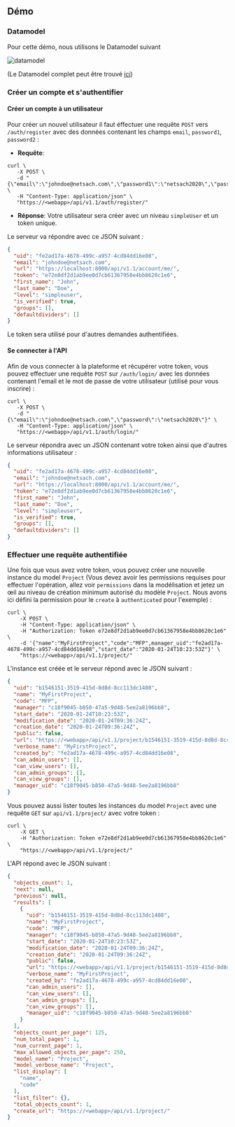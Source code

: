 <!-- ## Demo -->
## Démo

### Datamodel

Pour cette démo, nous utilisons le Datamodel suivant

![datamodel](assets/default-graph.png)

(Le Datamodel complet peut être trouvé [ici](datamodel-yml.md))

<!-- ### Datamodel
For this demo, we are using the following datamodel

![datamodel](assets/default-graph.png)

(The full datamodel file can be found [here](datamodel-yml.md))

 -->


### Créer un compte et s'authentifier
#### Créer un compte à un utilisateur

Pour créer un nouvel utilisateur il faut éffectuer une requête `POST` vers `/auth/register` avec des données contenant les champs `email`, `password1`, `password2` :

- **Requête**:
```shell
curl \
   -X POST \
   -d "{\"email\":\"johndoe@netsach.com\",\"password1\":\"netsach2020\",\"password2\":\"netsach2020\",\"first_name\":\"John\",\"last_name\":\"Doe\"}" \
   -H "Content-Type: application/json" \
   "https://<webapp>/api/v1.1/auth/register/"
```

- **Réponse**:
Votre utilisateur sera créer avec un niveau `simpleUser` et un token unique.

Le serveur va répondre avec ce JSON suivant :

```json
{
  "uid": "fe2ad17a-4678-499c-a957-4cd84dd16e08",
  "email": "johndoe@netsach.com",
  "url": "https://localhost:8000/api/v1.1/account/me/",
  "token": "e72e8df2d1ab9ee0d7cb61367958e4bb8620c1e6",
  "first_name": "John",
  "last_name": "Doe",
  "level": "simpleuser",
  "is_verified": true,
  "groups": [],
  "defaultdividers": []
}
```

Le token sera utilisé pour d'autres demandes authentifiées.

<!-- ### Register and Authentication
#### Register a user
To register a new user, perform a `POST` request on `/auth/register` with data containing the fields `email`, `password1`, `password2`:

- **Request**:
```shell
curl \
   -X POST \
   -d "{\"email\":\"johndoe@netsach.com\",\"password1\":\"netsach2020\",\"password2\":\"netsach2020\",\"first_name\":\"John\",\"last_name\":\"Doe\"}" \
   -H "Content-Type: application/json" \
   "https://<webapp>/api/v1.1/auth/register/"
```

- **Response**:
Your user will be created with a level `simpleuser` and with a unique token.

The server will response with the following JSON:
```json
{
  "uid": "fe2ad17a-4678-499c-a957-4cd84dd16e08",
  "email": "johndoe@netsach.com",
  "url": "https://localhost:8000/api/v1.1/account/me/",
  "token": "e72e8df2d1ab9ee0d7cb61367958e4bb8620c1e6",
  "first_name": "John",
  "last_name": "Doe",
  "level": "simpleuser",
  "is_verified": true,
  "groups": [],
  "defaultdividers": []
}
```
The token will be used for further autheticated requests. -->

#### Se connecter à l'API

Afin de vous connecter à la plateforme et récupérer votre token, vous pouvez effectuer une requête `POST` sur `/auth/login/` avec les données contenant l'email et le mot de passe de votre utilisateur (utilisé pour vous inscrire) :

```shell
curl \
   -X POST \
   -d "{\"email\":\"johndoe@netsach.com\",\"password\":\"netsach2020\"}" \
   -H "Content-Type: application/json" \
   "https://<webapp>/api/v1.1/auth/login/"
```

Le serveur répondra avec un JSON contenant votre token ainsi que d'autres informations utilisateur :

```json
{
  "uid": "fe2ad17a-4678-499c-a957-4cd84dd16e08",
  "email": "johndoe@netsach.com",
  "url": "https://localhost:8000/api/v1.1/account/me/",
  "token": "e72e8df2d1ab9ee0d7cb61367958e4bb8620c1e6",
  "first_name": "John",
  "last_name": "Doe",
  "level": "simpleuser",
  "is_verified": true,
  "groups": [],
  "defaultdividers": []
}
```

<!-- #### Login to the API
In order to login to the platform and retrieve your token, you can perform a `POST` request on `/auth/login/` with data containing your user's email and password (used to register):
```shell
curl \
   -X POST \
   -d "{\"email\":\"johndoe@netsach.com\",\"password\":\"netsach2020\"}" \
   -H "Content-Type: application/json" \
   "https://<webapp>/api/v1.1/auth/login/"
```
The server will respond with a JSON containing your token along with other user information:
```json
{
  "uid": "fe2ad17a-4678-499c-a957-4cd84dd16e08",
  "email": "johndoe@netsach.com",
  "url": "https://localhost:8000/api/v1.1/account/me/",
  "token": "e72e8df2d1ab9ee0d7cb61367958e4bb8620c1e6",
  "first_name": "John",
  "last_name": "Doe",
  "level": "simpleuser",
  "is_verified": true,
  "groups": [],
  "defaultdividers": []
}
``` -->


### Effectuer une requête authentifiée

Une fois que vous avez votre token, vous pouvez créer une nouvelle instance du model `Project` (Vous devez avoir les permissions requises pour effectuer l'opération, allez voir `permissions` dans la modélisation et jetez un œil au niveau de création minimum autorisé du modèle `Project`. Nous avons ici défini la permission pour le `create` à `authenticated` pour l'exemple) :

```shell
curl \
    -X POST \
    -H "Content-Type: application/json" \
    -H "Authorization: Token e72e8df2d1ab9ee0d7cb61367958e4bb8620c1e6" \
    -d '{"name":"MyFirstProject","code":"MFP",manager_uid":"fe2ad17a-4678-499c-a957-4cd84dd16e08","start_date":"2020-01-24T10:23:53Z"}' \
    "https://<webapp>/api/v1.1/project/"
```
L'instance est créée et le serveur répond avec le JSON suivant :

```json
{
  "uid": "b1546151-3519-415d-8d8d-8cc113dc1408",
  "name": "MyFirstProject",
  "code": "MFP",
  "manager": "c18f9045-b850-47a5-9d48-5ee2a8196bb8",
  "start_date": "2020-01-24T10:23:53Z",
  "modification_date": "2020-01-24T09:36:24Z",
  "creation_date": "2020-01-24T09:36:24Z",
  "public": false,
  "url": "https://<webapp>/api/v1.1/project/b1546151-3519-415d-8d8d-8cc113dc1408/",
  "verbose_name": "MyFirstProject",
  "created_by": "fe2ad17a-4678-499c-a957-4cd84dd16e08",
  "can_admin_users": [],
  "can_view_users": [],
  "can_admin_groups": [],
  "can_view_groups": [],
  "manager_uid": "c18f9045-b850-47a5-9d48-5ee2a8196bb8"
}
```

Vous pouvez aussi lister toutes les instances du model `Project` avec une requête `GET` sur `api/v1.1/project/` avec votre token :

```shell
curl \
    -X GET \
    -H "Authorization: Token e72e8df2d1ab9ee0d7cb61367958e4bb8620c1e6" \
    "https://<webapp>/api/v1.1/project/"
```

L'API répond avec le JSON suivant :

```json
{
  "objects_count": 1,
  "next": null,
  "previous": null,
  "results": [
    {
      "uid": "b1546151-3519-415d-8d8d-8cc113dc1408",
      "name": "MyFirstProject",
      "code": "MFP",
      "manager": "c18f9045-b850-47a5-9d48-5ee2a8196bb8",
      "start_date": "2020-01-24T10:23:53Z",
      "modification_date": "2020-01-24T09:36:24Z",
      "creation_date": "2020-01-24T09:36:24Z",
      "public": false,
      "url": "https://<webapp>/api/v1.1/project/b1546151-3519-415d-8d8d-8cc113dc1408/",
      "verbose_name": "MyFirstProject",
      "created_by": "fe2ad17a-4678-499c-a957-4cd84dd16e08",
      "can_admin_users": [],
      "can_view_users": [],
      "can_admin_groups": [],
      "can_view_groups": [],
      "manager_uid": "c18f9045-b850-47a5-9d48-5ee2a8196bb8"
    }
  ],
  "objects_count_per_page": 125,
  "num_total_pages": 1,
  "num_current_page": 1,
  "max_allowed_objects_per_page": 250,
  "model_name": "Project",
  "model_verbose_name": "Project",
  "list_display": [
    "name",
    "code"
  ],
  "list_filter": {},
  "total_objects_count": 1,
  "create_url": "https://<webapp>/api/v1.1/project/"
}
```

<!-- ### Perform an authenticated request
Once you have your token, you can create a new instance of the model `Project` (You should have the permissions required to perform the operation, see `permissions` in the datamodel and take a look at the minimum creation level allowed of model Project. Here we have set the `create` permission to authenticated for the sake of the example):

```shell
curl \
    -X POST \
    -H "Content-Type: application/json" \
    -H "Authorization: Token e72e8df2d1ab9ee0d7cb61367958e4bb8620c1e6" \
    -d '{"name":"MyFirstProject","code":"MFP",manager_uid":"fe2ad17a-4678-499c-a957-4cd84dd16e08","start_date":"2020-01-24T10:23:53Z"}' \
    "https://<webapp>/api/v1.1/project/"
```

The instance is created and the server responds with the following JSON:

```json
{
  "uid": "b1546151-3519-415d-8d8d-8cc113dc1408",
  "name": "MyFirstProject",
  "code": "MFP",
  "manager": "c18f9045-b850-47a5-9d48-5ee2a8196bb8",
  "start_date": "2020-01-24T10:23:53Z",
  "modification_date": "2020-01-24T09:36:24Z",
  "creation_date": "2020-01-24T09:36:24Z",
  "public": false,
  "url": "https://<webapp>/api/v1.1/project/b1546151-3519-415d-8d8d-8cc113dc1408/",
  "verbose_name": "MyFirstProject",
  "created_by": "fe2ad17a-4678-499c-a957-4cd84dd16e08",
  "can_admin_users": [],
  "can_view_users": [],
  "can_admin_groups": [],
  "can_view_groups": [],
  "manager_uid": "c18f9045-b850-47a5-9d48-5ee2a8196bb8"
}
```

You can also list all instances of model `Project` with a `GET` request on `api/v1.1/project/` with your token:
```shell
curl \
    -X GET \
    -H "Authorization: Token e72e8df2d1ab9ee0d7cb61367958e4bb8620c1e6" \
    "https://<webapp>/api/v1.1/project/"
```
The API responds with the following JSON:
```json
{
  "objects_count": 1,
  "next": null,
  "previous": null,
  "results": [
    {
      "uid": "b1546151-3519-415d-8d8d-8cc113dc1408",
      "name": "MyFirstProject",
      "code": "MFP",
      "manager": "c18f9045-b850-47a5-9d48-5ee2a8196bb8",
      "start_date": "2020-01-24T10:23:53Z",
      "modification_date": "2020-01-24T09:36:24Z",
      "creation_date": "2020-01-24T09:36:24Z",
      "public": false,
      "url": "https://<webapp>/api/v1.1/project/b1546151-3519-415d-8d8d-8cc113dc1408/",
      "verbose_name": "MyFirstProject",
      "created_by": "fe2ad17a-4678-499c-a957-4cd84dd16e08",
      "can_admin_users": [],
      "can_view_users": [],
      "can_admin_groups": [],
      "can_view_groups": [],
      "manager_uid": "c18f9045-b850-47a5-9d48-5ee2a8196bb8"
    }
  ],
  "objects_count_per_page": 125,
  "num_total_pages": 1,
  "num_current_page": 1,
  "max_allowed_objects_per_page": 250,
  "model_name": "Project",
  "model_verbose_name": "Project",
  "list_display": [
    "name",
    "code"
  ],
  "list_filter": {},
  "total_objects_count": 1,
  "create_url": "https://<webapp>/api/v1.1/project/"
}
```
 -->